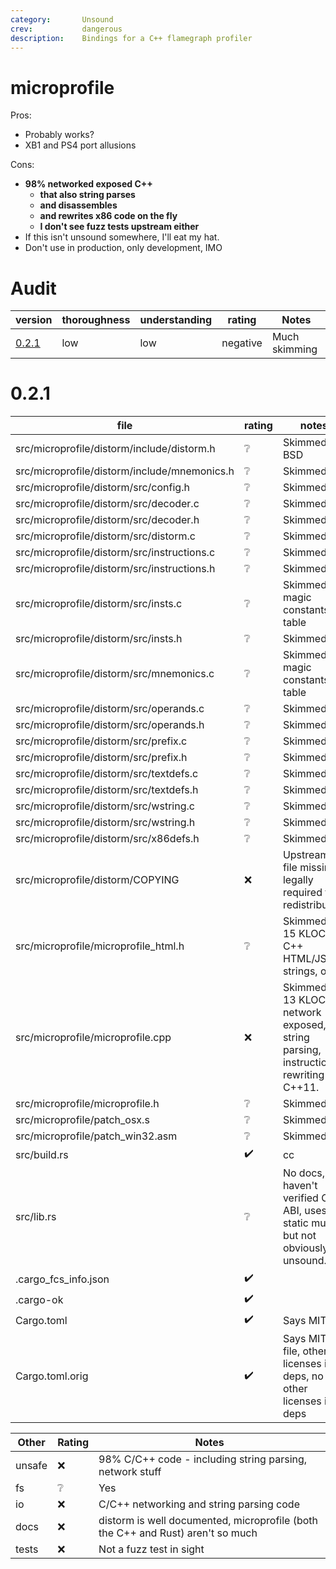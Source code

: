 ```yaml
---
category:       Unsound
crev:           dangerous
description:    Bindings for a C++ flamegraph profiler
---
```


# microprofile

Pros:
* Probably works?
* XB1 and PS4 port allusions

Cons:
* **98% networked exposed C++**
    * **that also string parses**
    * **and disassembles**
    * **and rewrites x86 code on the fly**
    * **I don't see fuzz tests upstream either**
* If this isn't unsound somewhere, I'll eat my hat.
* Don't use in production, only development, IMO

# Audit

| version | thoroughness | understanding | rating | Notes |
| ------- | ------------ | ------------- | ------ | ----- |
| [0.2.1]   | low | low | negative | Much skimming

[0.2.1]:    #021

# 0.2.1

| file                                          | rating | notes |
| --------------------------------------------- | ------ | ----- |
| src/microprofile/distorm/include/distorm.h    | :grey_question:       | Skimmed, BSD
| src/microprofile/distorm/include/mnemonics.h  | :grey_question:       | Skimmed
| src/microprofile/distorm/src/config.h         | :grey_question:       | Skimmed
| src/microprofile/distorm/src/decoder.c        | :grey_question:       | Skimmed
| src/microprofile/distorm/src/decoder.h        | :grey_question:       | Skimmed
| src/microprofile/distorm/src/distorm.c        | :grey_question:       | Skimmed
| src/microprofile/distorm/src/instructions.c   | :grey_question:       | Skimmed
| src/microprofile/distorm/src/instructions.h   | :grey_question:       | Skimmed
| src/microprofile/distorm/src/insts.c          | :grey_question:       | Skimmed, magic constants table
| src/microprofile/distorm/src/insts.h          | :grey_question:       | Skimmed
| src/microprofile/distorm/src/mnemonics.c      | :grey_question:       | Skimmed, magic constants table
| src/microprofile/distorm/src/operands.c       | :grey_question:       | Skimmed
| src/microprofile/distorm/src/operands.h       | :grey_question:       | Skimmed
| src/microprofile/distorm/src/prefix.c         | :grey_question:       | Skimmed
| src/microprofile/distorm/src/prefix.h         | :grey_question:       | Skimmed
| src/microprofile/distorm/src/textdefs.c       | :grey_question:       | Skimmed
| src/microprofile/distorm/src/textdefs.h       | :grey_question:       | Skimmed
| src/microprofile/distorm/src/wstring.c        | :grey_question:       | Skimmed
| src/microprofile/distorm/src/wstring.h        | :grey_question:       | Skimmed
| src/microprofile/distorm/src/x86defs.h        | :grey_question:       | Skimmed
| src/microprofile/distorm/COPYING              | :x:                   | Upstream file missing, legally required for redistribution
| src/microprofile/microprofile_html.h          | :grey_question:       | Skimmed... 15 KLOC of C++ HTML/JS strings, oof
| src/microprofile/microprofile.cpp             | :x:                   | Skimmed... 13 KLOC of network exposed, string parsing, instruction rewriting C++11.
| src/microprofile/microprofile.h               | :grey_question:       | Skimmed
| src/microprofile/patch_osx.s                  | :grey_question:       | Skimmed
| src/microprofile/patch_win32.asm              | :grey_question:       | Skimmed
| src/build.rs                                  | :heavy_check_mark:    | cc
| src/lib.rs                                    | :grey_question:       | No docs, haven't verified C ABI, uses static mut, but not obviously unsound.
| .cargo_fcs_info.json                          | :heavy_check_mark:    | |
| .cargo-ok                                     | :heavy_check_mark:    | |
| Cargo.toml                                    | :heavy_check_mark:    | Says MIT
| Cargo.toml.orig                               | :heavy_check_mark:    | Says MIT, no file, other licenses in deps, no file, other licenses in deps

| Other     | Rating | Notes |
| --------- | ------ | ----- |
| unsafe    | :x:                   | 98% C/C++ code - including string parsing, network stuff
| fs        | :grey_question:       | Yes
| io        | :x:                   | C/C++ networking and string parsing code
| docs      | :x:                   | distorm is well documented, microprofile (both the C++ and Rust) aren't so much
| tests     | :x:                   | Not a fuzz test in sight
